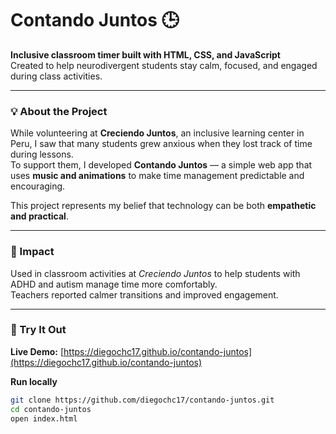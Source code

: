 # Contando Juntos 🕒

**Inclusive classroom timer built with HTML, CSS, and JavaScript**  
Created to help neurodivergent students stay calm, focused, and engaged during class activities.

---

### 💡 About the Project
While volunteering at **Creciendo Juntos**, an inclusive learning center in Peru, I saw that many students grew anxious when they lost track of time during lessons.  
To support them, I developed **Contando Juntos** — a simple web app that uses **music and animations** to make time management predictable and encouraging.

This project represents my belief that technology can be both **empathetic and practical**.

---

### 🧩 Impact
Used in classroom activities at *Creciendo Juntos* to help students with ADHD and autism manage time more comfortably.  
Teachers reported calmer transitions and improved engagement.

---

### 🚀 Try It Out
**Live Demo:** [https://diegochc17.github.io/contando-juntos](https://diegochc17.github.io/contando-juntos)  

**Run locally**
```bash
git clone https://github.com/diegochc17/contando-juntos.git
cd contando-juntos
open index.html
